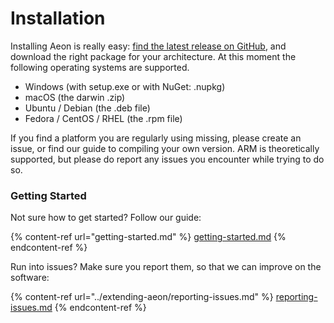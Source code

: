 # Installation

Installing Aeon is really easy: [find the latest release on GitHub](https://github.com/leinelissen/aeon/releases/latest), and download the right package for your architecture. At this moment the following operating systems are supported.

* Windows (with setup.exe or with NuGet: .nupkg)
* macOS (the darwin .zip)
* Ubuntu / Debian (the .deb file)
* Fedora / CentOS / RHEL (the .rpm file)

If you find a platform you are regularly using missing, please create an issue, or find our guide to compiling your own version. ARM is theoretically supported, but please do report any issues you encounter while trying to do so.

### Getting Started

Not sure how to get started? Follow our guide:

{% content-ref url="getting-started.md" %}
[getting-started.md](getting-started.md)
{% endcontent-ref %}

Run into issues? Make sure you report them, so that we can improve on the software:

{% content-ref url="../extending-aeon/reporting-issues.md" %}
[reporting-issues.md](../extending-aeon/reporting-issues.md)
{% endcontent-ref %}
